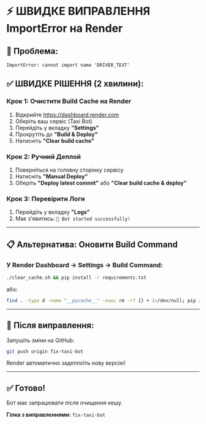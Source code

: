 # ⚡️ ШВИДКЕ ВИПРАВЛЕННЯ ImportError на Render

## 🎯 Проблема:
```
ImportError: cannot import name 'DRIVER_TEXT'
```

## ✅ ШВИДКЕ РІШЕННЯ (2 хвилини):

### Крок 1: Очистити Build Cache на Render

1. Відкрийте https://dashboard.render.com
2. Оберіть ваш сервіс (Taxi Bot)
3. Перейдіть у вкладку **"Settings"**
4. Прокрутіть до **"Build & Deploy"**
5. Натисніть **"Clear build cache"**

### Крок 2: Ручний Деплой

1. Поверніться на головну сторінку сервісу
2. Натисніть **"Manual Deploy"**
3. Оберіть **"Deploy latest commit"** або **"Clear build cache & deploy"**

### Крок 3: Перевірити Логи

1. Перейдіть у вкладку **"Logs"**
2. Має з'явитись: `🚀 Bot started successfully!`

---

## 📋 Альтернатива: Оновити Build Command

### У Render Dashboard → Settings → Build Command:

```bash
./clear_cache.sh && pip install -r requirements.txt
```

або:

```bash
find . -type d -name "__pycache__" -exec rm -rf {} + 2>/dev/null; pip install -r requirements.txt
```

---

## 🚀 Після виправлення:

Запушіть зміни на GitHub:

```bash
git push origin fix-taxi-bot
```

Render автоматично задеплоїть нову версію!

---

## ✅ Готово!

Бот має запрацювати після очищення кешу.

**Гілка з виправленнями:** `fix-taxi-bot`
